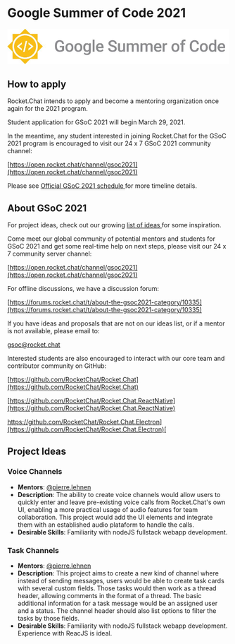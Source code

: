 # Google Summer of Code 2021

[![Google Summer of Code 2020](https://github.com/Sing-Li/bbug/raw/master/images/gsoclogo.jpg)](https://summerofcode.withgoogle.com/)

## How to apply

Rocket.Chat intends to apply and become a mentoring organization once again for the 2021 program.  
  
Student application for GSoC 2021 will begin March 29, 2021.    
  
In the meantime, any student interested in joining Rocket.Chat for the GSoC 2021 program is encouraged to visit our 24 x 7  GSoC 2021 community channel:  
  
[https://open.rocket.chat/channel/gsoc2021](https://open.rocket.chat/channel/gsoc2021)  
  
Please see [Official GSoC 2021 schedule ](https://developers.google.com/open-source/gsoc/timeline)for more timeline details.

## About GSoC 2021

For project  ideas, check out our growing [list of ideas ](google-summer-of-code-2021.md#project-ideas)for some inspiration.

Come meet our global community of potential mentors and students for GSoC 2021 and get some real-time help on next steps, please visit our 24 x 7 community server channel:

[https://open.rocket.chat/channel/gsoc2021](https://open.rocket.chat/channel/gsoc2021)

For offline discussions, we have a discussion forum:  
  
[https://forums.rocket.chat/t/about-the-gsoc2021-category/10335](https://forums.rocket.chat/t/about-the-gsoc2021-category/10335)

If you have ideas and proposals that are not on our ideas list, or if a mentor is not available, please email to:

gsoc@rocket.chat

Interested students are also encouraged to interact with our core team and contributor community on GitHub:  
  
[https://github.com/RocketChat/Rocket.Chat](https://github.com/RocketChat/Rocket.Chat)  
  
[https://github.com/RocketChat/Rocket.Chat.ReactNative](https://github.com/RocketChat/Rocket.Chat.ReactNative)  
  
[https://github.com/RocketChat/Rocket.Chat.Electron](https://github.com/RocketChat/Rocket.Chat.Electron)[  
](https://github.com/RocketChat/Rocket.Chat.ReactNative)

## Project Ideas

### Voice Channels

* **Mentors**: [@pierre.lehnen](https://open.rocket.chat/direct/pierre.lehnen)
* **Description**: The ability to create voice channels would allow users to quickly enter and leave pre-existing voice calls from Rocket.Chat's own UI, enabling a more practical usage of audio features for team collaboration. This project would add the UI elements and integrate them with an established audio plataform to handle the calls.
* **Desirable Skills**: Familiarity with nodeJS fullstack webapp development.

### Task Channels

* **Mentors**: [@pierre.lehnen](https://open.rocket.chat/direct/pierre.lehnen)
* **Description**: This project aims to create a new kind of channel where instead of sending messages, users would be able to create task cards with several custom fields. Those tasks would then work as a thread header, allowing comments in the format of a thread. The basic additional information for a task message would be an assigned user and a status. The channel header should also list options to filter the tasks by those fields.
* **Desirable Skills**: Familiarity with nodeJS fullstack webapp development. Experience with ReacJS is ideal.





